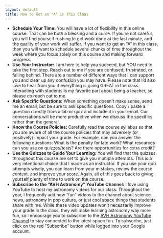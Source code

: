 ```yaml
---
layout: default
title: How to Get an "A" in This Class
---
```


- **Schedule Your Time:** You will have a lot of flexibility in this online course. That can be both a blessing and a curse. If you’re not careful, you will find yourself rushing to get work done at the last minute, and the quality of your work will suffer. If you want to get an “A” in this class, then you will want to schedule several chunks of time throughout the week where you focus solely on this course and making forward progress.
- **Use Your Instructor:** I am here to help you succeed, but YOU need to take the first step. Reach out to me if you are confused, frustrated, or falling behind. There are a number of different ways that I can support you and clear up any confusion you may have. Please note that I’d also love to hear from you if everything is going GREAT in the class. Interacting with students is my favorite part about being a teacher, so please do reach out to me.
- **Ask Specific Questions:** When something doesn't make sense, send me an email, but be sure to ask specific questions. Copy / paste a question directly from a lab or quiz and include it in your email. Our conversations will be more productive when we discuss the specifics rather than the general.
- **Know the Course Policies:** Carefully read the course syllabus so that you are aware of all the course policies that may adversely (or positively) impact your grade. For example, can you answer the following questions: What is the penalty for late work? What resources can you use on quizzes/tests? Are there opportunities for extra credit?
- **Use the Quizzes to Guide Your Learning:** You will find that the quizzes throughout this course are set to give you multiple attempts. This is a very intentional choice that I made as an instructor. If you use your quiz attempts wisely, you can learn from your mistakes, review the course content, and improve your score. Again, all of this goes back to giving yourself plenty of time to work on the course.
- **Subscribe to the “AVH Astronomy” YouTube Channel:** I love using YouTube to host my astronomy videos for our class. Throughout the year, I frequently add new “fun” videos to the channel about science news, astronomy in pop culture, or just cool space things that students share with me. While these video updates won’t necessarily improve your grade in the class, they will make learning astronomy way more fun, so I encourage you to subscribe to the [AVH Astronomy YouTube Channel](https://www.youtube.com/avhastronomy) to stay connected to the latest space fun.  To subscribe, just click on the red "Subscribe" button while logged into your Google account.
